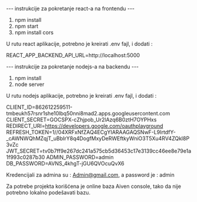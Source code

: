 --- instrukcije za pokretanje react-a na frontendu ---
1. npm install
2. npm start
3. npm install cors
   
U rutu react aplikacije, potrebno je kreirati .env fajl, i dodati :

REACT_APP_BACKEND_API_URL=http://localhost:5000


--- instrukcije za pokretanje nodejs-a na backendu --- 
1. npm install
2. node server

U rutu nodejs aplikacije, potrebno je kreirati .env fajl, i dodati : 

CLIENT_ID=862612259511-tmbeukh57rsnr1she10lbq50nni8mad2.apps.googleusercontent.com
CLIENT_SECRET=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
REDIRECT_URI=https://developers.google.com/oauthplayground
REFRESH_TOKEN=1//04XRFxNfZAQ4ECgYIARAAGAQSNwF-L9IrtdfY-_cAWNWQhMZqjT_uBbIrY8q4DogfMxyDeRWEftkyWniO3T5Xu4RV4ZQkl8P3vZc                                                                          
JWT_SECRET=tv0b7ff9e267dc241a575cb5d36453c17e3139cc46ee8e79e1a1f993c0287b30
ADMIN_PASSWORD=admin                                                                      
DB_PASSWORD=AVNS_4khgT-jGU6QVOcuQvX6                                                                          

Kredencijali za admina su : Admin@gmail.com, a password je : admin

Za potrebe projekta korišćena je online baza Aiven console, tako da nije potrebno lokalno podešavati bazu.
